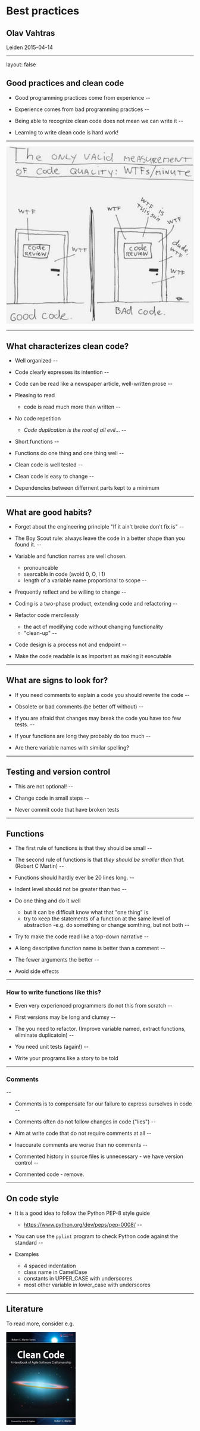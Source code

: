 # Best practices
## Olav Vahtras

Leiden 2015-04-14

---

layout: false

## Good practices and clean code

* Good programming practices come from experience
--


* Experience comes from bad programming practices
--


* Being able to recognize clean code does not mean we can write it
--


* Learning to write clean code is hard work!

---

<img src="img/wtf.jpg"/>

---

## What characterizes clean code?


* Well organized
--


* Code clearly expresses its intention
--


* Code can be read like a newspaper article, well-written prose
--


* Pleasing to read
    - code is read much more than written
--


* No code repetition
    - *Code duplication is the root of all evil*...
--


* Short functions
--


* Functions do one thing and one thing well
--


* Clean code is well tested
--


* Clean code is easy to change
--


* Dependencies between differnent parts kept to a minimum

---

## What are good habits?

* Forget about the engineering principle "If it ain't broke don't fix is"
--


* The Boy Scout rule: always leave the code in a better shape than you found it.
--


* Variable and function names are well chosen.
    - pronouncable
    - searcable in code (avoid 0, O, l 1)
    - length of a variable name proportional to scope
--


* Frequently reflect and be willing to change
--


* Coding is a two-phase product, extending code and refactoring
--


* Refactor code mercilessly
    - the act of modifying code without changing functionality
    - "clean-up"
--


* Code design is a process not and endpoint
--


* Make the code readable is as important as making it executable

---

## What are signs to look for?

* If you need comments to explain a code you should rewrite the code
--


* Obsolete or bad comments (be better off without)
--


* If you are afraid that changes may break the code you have too few tests.
--


* If your functions are long they probably do too much
--


* Are there variable names with similar spelling?

---

## Testing and version control

* This are not optional!
--


* Change code in small steps
--


* Never commit code that have broken tests


---


##  Functions


* The first rule of functions is that they should be small
--


* The second rule of functions is that *they should be smaller than that.*
   (Robert C Martin)
--


* Functions should hardly ever be 20 lines long.
--


* Indent level should not be greater than two
--


* Do one thing and do it well
    - but it can be difficult know what that "one thing" is
    - try to keep the statements of a function at the same level of abstraction
    -e.g. do something or change somthing, but not both
--


* Try to make the code read like a top-down narrative
--


* A long descriptive function name is better than a comment
--


* The fewer arguments the better
--


* Avoid side effects

---

### How to write functions like this?

* Even very experienced programmers do not this from scratch
--


* First versions may be long and clumsy
--


* The you need to refactor. (Improve variable named, extract functions, eliminate duplicatoin)
--


* You need unit tests (again!)
--


* Write your programs like a story to be told

---

### Comments
--


* Comments is to compensate for our failure to express ourselves in code
--


* Comments often do not follow changes in code ("lies")
--


* Aim at write code that do not require comments at all
--


* Inaccurate comments are worse than no comments
--


* Commented history in source files is unnecessary - we have version control
--


* Commented code - remove.

---

## On code style

* It is a good idea to follow the Python PEP-8 style  guide
    - https://www.python.org/dev/peps/pep-0008/
--


* You can use the `pylint` program to check Python code against the standard
--


* Examples
    - 4 spaced indentation
    - class name in CamelCase
    - constants in UPPER_CASE with underscores
    - most other variable in lower_case with underscores
    
---

## Literature

To read more, consider e.g.

<img src="img/cc.png" height=250/>
